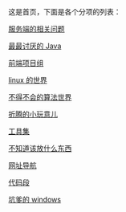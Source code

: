 <!-- --- title:首页-->

这是首页，下面是各个分项的列表：

[服务端的相关问题](server/list)

[最最讨厌的 Java](java/list)

[前端项目组](front/list)

[linux 的世界](linux/list)

[不得不会的算法世界](algorithms/list)

[折腾的小玩意儿](vendor/list)

[工具集](tool)

[不知道该放什么东西](other/list)

[网址导航](nav/list)

[代码段](codesnap/list)

[坑爹的 windows](windows/list)
